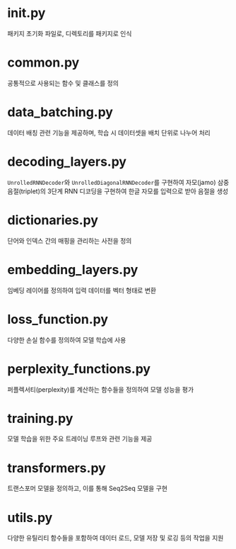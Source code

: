# __init.py__ 
패키지 초기화 파일로, 디렉토리를 패키지로 인식

# common.py
공통적으로 사용되는 함수 및 클래스를 정의

# data_batching.py
데이터 배칭 관련 기능을 제공하며, 학습 시 데이터셋을 배치 단위로 나누어 처리

# decoding_layers.py
`UnrolledRNNDecoder`와 `UnrolledDiagonalRNNDecoder`를 구현하여 자모(jamo) 삼중음절(triplet)의 3단계 RNN 디코딩을 구현하여 한글 자모를 입력으로 받아 음절을 생성

# dictionaries.py
단어와 인덱스 간의 매핑을 관리하는 사전을 정의

# embedding_layers.py
임베딩 레이어를 정의하여 입력 데이터를 벡터 형태로 변환

# loss_function.py
다양한 손실 함수를 정의하여 모델 학습에 사용

# perplexity_functions.py
퍼플렉서티(perplexity)를 계산하는 함수들을 정의하여 모델 성능을 평가

# training.py
모델 학습을 위한 주요 트레이닝 루프와 관련 기능을 제공

# transformers.py
트랜스포머 모델을 정의하고, 이를 통해 Seq2Seq 모델을 구현

# utils.py
다양한 유틸리티 함수들을 포함하여 데이터 로드, 모델 저장 및 로깅 등의 작업을 지원